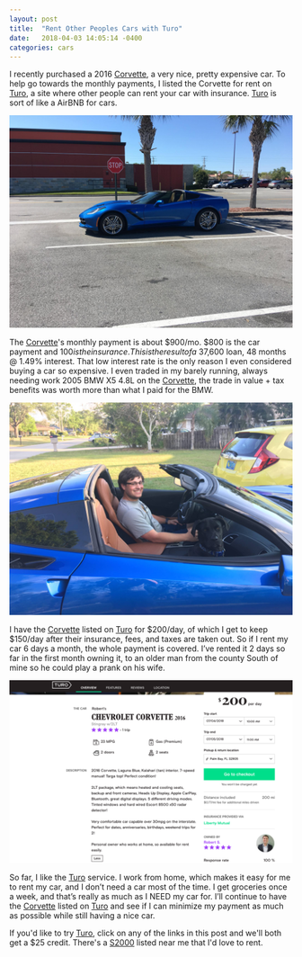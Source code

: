 ```yaml
---
layout: post
title:  "Rent Other Peoples Cars with Turo"
date:   2018-04-03 14:05:14 -0400
categories: cars
---
```


I recently purchased a 2016 [Corvette](https://turo.com/rentals/cars/fl/palm-bay/chevrolet-corvette/381353?s=-UnccSTA), a very nice, pretty expensive car. To help go towards the monthly payments, I listed the Corvette for rent on [Turo](https://turo.com/c/roberts974), a site where other people can rent your car with insurance. [Turo](https://turo.com/c/roberts974) is sort of like a AirBNB for cars.

![Corvette](/images/turo/vette.jpg)

The [Corvette](https://turo.com/rentals/cars/fl/palm-bay/chevrolet-corvette/381353?s=-UnccSTA)'s monthly payment is about $900/mo. $800 is the car payment and $100 is the insurance. This is the result of a ~$37,600 loan, 48 months @ 1.49% interest. That low interest rate is the only reason I even considered buying a car so expensive. I even traded in my barely running, always needing work 2005 BMW X5 4.8L on the [Corvette](https://turo.com/rentals/cars/fl/palm-bay/chevrolet-corvette/381353?s=-UnccSTA), the trade in value + tax benefits was worth more than what I paid for the BMW.

![Corvette and my dog, Bentley](/images/turo/pup.jpg)


I have the [Corvette](https://turo.com/rentals/cars/fl/palm-bay/chevrolet-corvette/381353?s=-UnccSTA) listed on [Turo](https://turo.com/c/roberts974) for $200/day, of which I get to keep $150/day after their insurance, fees, and taxes are taken out. So if I rent my car 6 days a month, the whole payment is covered. I’ve rented it 2 days so far in the first month owning it, to an older man from the county South of mine so he could play a prank on his wife.

![My Turo Listing](/images/turo/turo.png)

So far, I like the [Turo](https://turo.com/c/roberts974) service. I work from home, which makes it easy for me to rent my car, and I don’t need a car most of the time. I get groceries once a week, and that’s really as much as I NEED my car for. I’ll continue to have the [Corvette](https://turo.com/rentals/cars/fl/palm-bay/chevrolet-corvette/381353?s=-UnccSTA) listed on [Turo](https://turo.com/c/roberts974) and see if I can minimize my payment as much as possible while still having a nice car.

If you'd like to try [Turo](https://turo.com/c/roberts974), click on any of the links in this post and we'll both get a $25 credit. There's a [S2000](https://turo.com/rentals/cars/fl/sebastian/honda-s2000/389229?s=fBfCls8R) listed near me that I'd love to rent.
